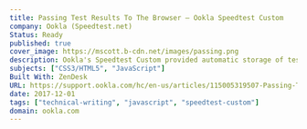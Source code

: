 ```yaml
---
title: Passing Test Results To The Browser – Ookla Speedtest Custom
company: Ookla (Speedtest.net)
Status: Ready
published: true
cover_image: https://mscott.b-cdn.net/images/passing.png
description: Ookla's Speedtest Custom provided automatic storage of test results hosted in the online reporting dashboard for each license, however sometimes users needed to capture more information than we provided by the licensed features. To help with customer use cases, the JavaScript client leveraged the browser's Window.postMessage() method to enable safe cross-origin communication between the client's test instance and their self-hosted desired database.
subjects: ["CSS3/HTML5", "JavaScript"]
Built With: ZenDesk
URL: https://support.ookla.com/hc/en-us/articles/115005319507-Passing-Test-Results-To-The-Browser
date: 2017-12-01
tags: ["technical-writing", "javascript", "speedtest-custom"]
domain: ookla.com
---
```


